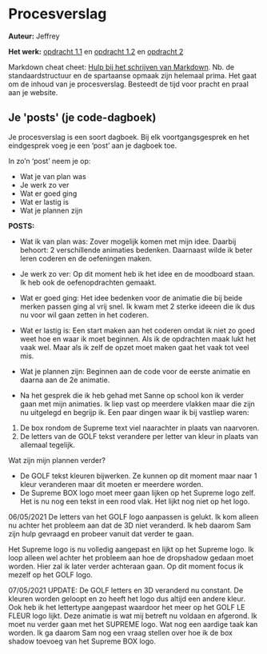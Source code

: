 # Procesverslag
**Auteur:** Jeffrey

**Het werk:** [opdracht 1.1](Opdracht1/opdracht1.1/index.html) en [opdracht 1.2](Opdracht1/opdracht1.2/index.html) en [opdracht 2](opdracht2/index.html)


Markdown cheat cheet: [Hulp bij het schrijven van Markdown](https://github.com/adam-p/markdown-here/wiki/Markdown-Cheatsheet). Nb. de standaardstructuur en de spartaanse opmaak zijn helemaal prima. Het gaat om de inhoud van je procesverslag. Besteedt de tijd voor pracht en praal aan je website.


## Je 'posts' (je code-dagboek)

Je procesverslag is een soort dagboek.
Bij elk voortgangsgesprek en het eindgesprek voeg je een ‘post’ aan je dagboek toe.

In zo’n ‘post’ neem je op:
- Wat je van plan was
- Je werk zo ver
- Wat er goed ging
- Wat er lastig is
- Wat je plannen zijn

**POSTS:**
- Wat ik van plan was:
Zover mogelijk komen met mijn idee. Daarbij behoort: 2 verschillende animaties bedenken. Daarnaast wilde ik beter leren coderen en de oefeningen maken.
- Je werk zo ver:
Op dit moment heb ik het idee en de moodboard staan. Ik heb ook de oefenopdrachten gemaakt. 
- Wat er goed ging:
Het idee bedenken voor de animatie die bij beide merken passen ging al vrij snel. Ik kwam met 2 sterke ideeen die ik dus nu voor wil gaan zetten in het coderen.
- Wat er lastig is:
Een start maken aan het coderen omdat ik niet zo goed weet hoe en waar ik moet beginnen. Als ik de opdrachten maak lukt het vaak wel. Maar als ik zelf de opzet moet maken gaat het vaak tot veel mis.
- Wat je plannen zijn:
Beginnen aan de code voor de eerste animatie en daarna aan de 2e animatie.





- Na het gesprek die ik heb gehad met Sanne op school kon ik verder gaan met mijn animaties. Ik liep vast op meerdere vlakken maar die zijn nu uitgelegd en begrijp ik.
Een paar dingen waar ik bij vastliep waren:
1. De box rondom de Supreme text viel naarachter in plaats van naarvoren.
2. De letters van de GOLF tekst verandere per letter van kleur in plaats van allemaal tegelijk.

Wat zijn mijn plannen verder?
- De GOLF tekst kleuren bijwerken. Ze kunnen op dit moment maar naar 1 kleur veranderen maar dit moeten er meerdere worden.
- De Supreme BOX logo moet meer gaan lijken op het Supreme logo zelf. Het is nu nog een tekst in een rood vlak. Het lijkt nog niet op het logo.



06/05/2021
De letters van het GOLF logo aanpassen is gelukt. Ik kom alleen nu achter het probleem aan dat de 3D niet veranderd. Ik heb daarom Sam zijn hulp gevraagd en probeer vanuit dat verder te gaan. 

Het Supreme logo is nu volledig aangepast en lijkt op het Supreme logo. Ik loop alleen wel achter het probleem aan hoe de dropshadow gedaan moet worden. 
Hier zal ik later verder achteraan gaan. Op dit moment focus ik mezelf op het GOLF logo.


07/05/2021 UPDATE:
De GOLF letters en 3D veranderd nu constant. De kleuren worden geloopt en zo heeft het logo dus altijd een andere kleur. Ook heb ik het lettertype aangepast waardoor het meer op het GOLF LE FLEUR logo lijkt. Deze animatie is wat mij betreft nu voldaan en afgerond. Ik moet nu verder gaan met het SUPREME logo. Wat nog een aardige taak kan worden. Ik ga daarom Sam nog een vraag stellen over hoe ik de box shadow toevoeg van het Supreme BOX logo.
